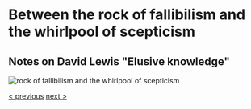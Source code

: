 
# Between the rock of fallibilism and the whirlpool of scepticism

##  Notes on David Lewis "Elusive knowledge"

![rock of fallibilism and the whirlpool of scepticism](https://github.com/siglun/term-paper-autumn-2024/blob/main/L1013235-010.jpeg)

[< previous](04_rules-for-not-ignoring.md)  [next >](01_fallibilism-and-scepticism.md)


